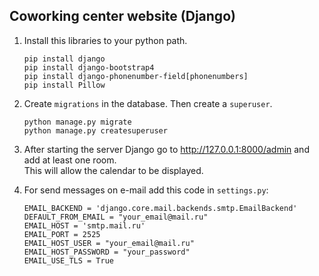 ## Coworking center website (Django)
1.  Install this libraries to your python path.
    
        pip install django  
        pip install django-bootstrap4  
        pip install django-phonenumber-field[phonenumbers]  
        pip install Pillow  

2.  Create `migrations` in the database. Then create a `superuser`.       
        
        python manage.py migrate
        python manage.py createsuperuser

3.  After starting the server Django go to http://127.0.0.1:8000/admin and add at least one room.  
    This will allow the calendar to be displayed.


4.  For send messages on e-mail add this code in `settings.py`:

        EMAIL_BACKEND = 'django.core.mail.backends.smtp.EmailBackend'
        DEFAULT_FROM_EMAIL = "your_email@mail.ru"
        EMAIL_HOST = 'smtp.mail.ru'
        EMAIL_PORT = 2525
        EMAIL_HOST_USER = "your_email@mail.ru"
        EMAIL_HOST_PASSWORD = "your_password"
        EMAIL_USE_TLS = True